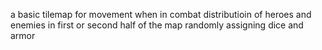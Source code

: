a basic tilemap for movement when in combat
distributioin of heroes and enemies in first or second half of the map
randomly assigning dice and armor
